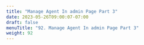 ```yaml
---
title: "Manage Agent In admin Page Part 3"
date: 2023-05-26T09:00:07-07:00
draft: false
menuTitle: "92. Manage Agent In admin Page Part 3"
weight: 92
---
```


